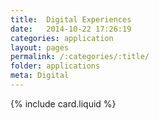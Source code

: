 ```yaml
---
title:  Digital Experiences
date:   2014-10-22 17:26:19
categories: application
layout: pages
permalink: /:categories/:title/
folder: applications
meta: Digital
---
```


{% include card.liquid %}